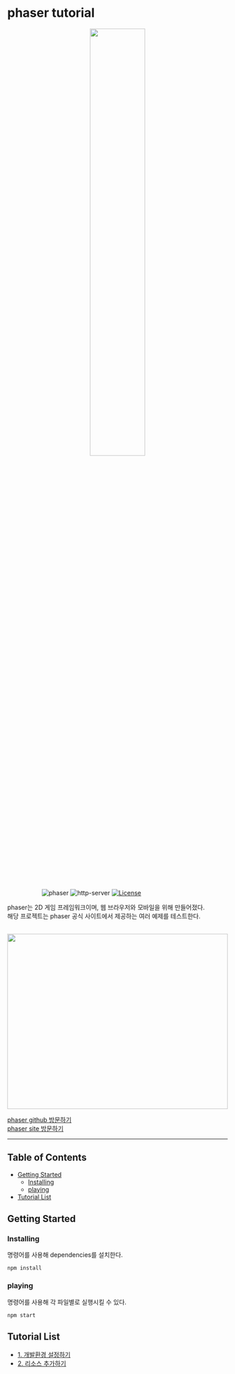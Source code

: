 # phaser tutorial

<p align="center"><a href="https://github.com/"><img width=50% src="https://wonjerry.github.io/images/github_logo.png"></a></p>

&nbsp;&nbsp;&nbsp;&nbsp;&nbsp;&nbsp;&nbsp;&nbsp;&nbsp;&nbsp;&nbsp;&nbsp;&nbsp;&nbsp;&nbsp;&nbsp;&nbsp;&nbsp;&nbsp;
![phaser](https://img.shields.io/badge/phaser-v3.55.2+-red.svg)
![http-server](https://img.shields.io/badge/httpserver-v13.0.1+-blue.svg)
[![License](https://img.shields.io/badge/license-MIT-orange.svg)](https://opensource.org/licenses/MIT)

phaser는 2D 게임 프레임워크이며, 웹 브라우저와 모바일을 위해 만들어졌다. <br/>
해당 프로젝트는 phaser 공식 사이트에서 제공하는 여러 예제를 테스트한다.

<br/>

<img src="https://blog.kakaocdn.net/dn/C2I55/btqDPKMnmSC/Hk215teKpxHtrvPOXMqkm1/img.jpg" height="400px" width="100%" />

<a href="https://github.com/photonstorm/phaser"> phaser github 방문하기</a> <br/>
<a href="https://phaser.io/"> phaser site 방문하기</a>

---

## Table of Contents

- [Getting Started](#getting-started)
  - [Installing](#Installing)
  - [playing](#playing)
- [Tutorial List](#tutorial-list)

## Getting Started

### Installing

명령어를 사용해 dependencies를 설치한다.

```
npm install
```

### playing

명령어를 사용해 각 파일별로 실행시킬 수 있다.

```
npm start
```

## Tutorial List

- <a href="./tutorial_description/1_default_setting.md">1. 개발환경 설정하기</a>
- <a href="./tutorial_description/2_load_resource.md">2. 리소스 추가하기</a>
